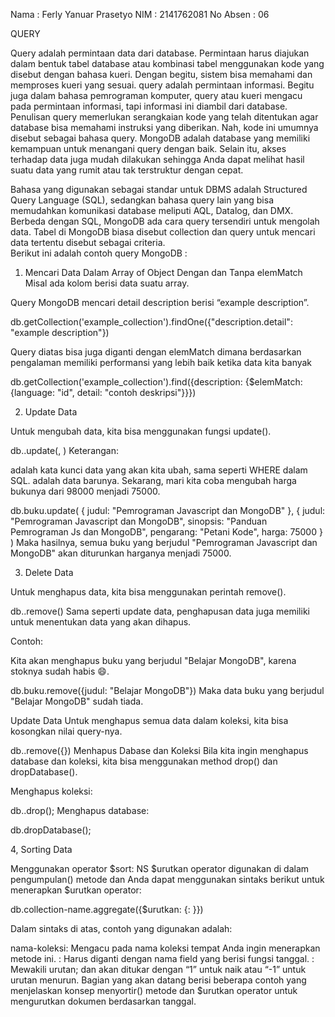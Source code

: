 Nama : Ferly Yanuar Prasetyo
NIM : 2141762081
No Absen : 06

QUERY

Query adalah permintaan data dari database. Permintaan harus diajukan dalam bentuk tabel database atau kombinasi tabel menggunakan kode yang disebut dengan bahasa kueri. 
Dengan begitu, sistem bisa memahami dan memproses kueri yang sesuai. query adalah permintaan informasi. Begitu juga dalam bahasa pemrograman komputer, query atau kueri 
mengacu pada permintaan informasi, tapi informasi ini diambil dari database. Penulisan query memerlukan serangkaian kode yang telah ditentukan agar database bisa memahami instruksi yang diberikan.
Nah, kode ini umumnya disebut sebagai bahasa query. MongoDB adalah database yang memiliki kemampuan untuk menangani query dengan baik. Selain itu, akses terhadap data juga mudah dilakukan 
sehingga Anda dapat  melihat hasil suatu data yang rumit atau tak terstruktur dengan cepat. 

Bahasa yang digunakan sebagai standar untuk DBMS adalah Structured Query Language (SQL), sedangkan bahasa query lain yang bisa memudahkan komunikasi database meliputi AQL, Datalog, dan DMX.
Berbeda dengan SQL, MongoDB ada cara query tersendiri untuk mengolah data. Tabel di MongoDB biasa disebut collection dan query untuk mencari data tertentu disebut sebagai criteria.  
Berikut ini adalah contoh query MongoDB :

1. Mencari Data Dalam Array of Object Dengan dan Tanpa elemMatch
Misal ada kolom berisi data suatu array.

Query MongoDB mencari detail description berisi “example description”.

db.getCollection('example_collection').findOne({"description.detail": "example description"})

Query diatas bisa juga diganti dengan elemMatch dimana berdasarkan pengalaman memiliki performansi yang lebih baik ketika data kita banyak

db.getCollection('example_collection').find({description: {$elemMatch: {language: "id", detail: "contoh deskripsi"}}})

2. Update Data 

Untuk mengubah data, kita bisa menggunakan fungsi update().

db.<koleksi>.update(<query>, <data baru>)
Keterangan:

<query> adalah kata kunci data yang akan kita ubah, sama seperti WHERE dalam SQL.
<data baru> adalah data barunya.
Sekarang, mari kita coba mengubah harga bukunya dari 98000 menjadi 75000.

db.buku.update(
    {
        judul: "Pemrograman Javascript dan MongoDB"
    },
    {
        judul: "Pemrograman Javascript dan MongoDB",
        sinopsis: "Panduan Pemrograman Js dan MongoDB",
        pengarang: "Petani Kode",
        harga: 75000
    }
)
Maka hasilnya, semua buku yang berjudul "Pemrograman Javascript dan MongoDB" akan diturunkan harganya menjadi 75000.

3. Delete Data

Untuk menghapus data, kita bisa menggunakan perintah remove().

db.<koleksi>.remove(<query>)
Sama seperti update data, penghapusan data juga memiliki <query> untuk menentukan data yang akan dihapus.

Contoh:

Kita akan menghapus buku yang berjudul "Belajar MongoDB", karena stoknya sudah habis 😄.

db.buku.remove({judul: "Belajar MongoDB"})
Maka data buku yang berjudul "Belajar MongoDB" sudah tiada.

Update Data
Untuk menghapus semua data dalam koleksi, kita bisa kosongkan nilai query-nya.

db.<koleksi>.remove({})
Menhapus Dabase dan Koleksi
Bila kita ingin menghapus database dan koleksi, kita bisa menggunakan method drop() dan dropDatabase().

Menghapus koleksi:

db.<koleksi>.drop();
Menghapus database:

db.dropDatabase();

4, Sorting Data

Menggunakan operator $sort: NS $urutkan operator digunakan di dalam pengumpulan() metode dan Anda dapat menggunakan sintaks berikut untuk menerapkan $urutkan operator:

db.collection-name.aggregate({$urutkan: {<bidang tanggal>: <memesan>}})

Dalam sintaks di atas, contoh yang digunakan adalah:

nama-koleksi: Mengacu pada nama koleksi tempat Anda ingin menerapkan metode ini.
: Harus diganti dengan nama field yang berisi fungsi tanggal.
: Mewakili urutan; dan akan ditukar dengan “1” untuk naik atau “-1” untuk urutan menurun.
Bagian yang akan datang berisi beberapa contoh yang menjelaskan konsep menyortir() metode dan $urutkan operator untuk mengurutkan dokumen berdasarkan tanggal.